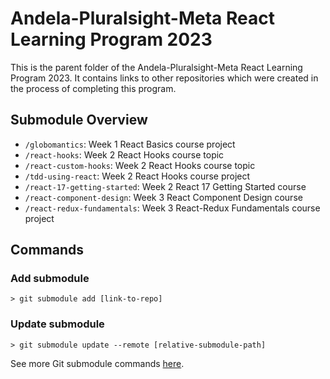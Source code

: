 # Andela-Pluralsight-Meta React Learning Program 2023
This is the parent folder of the Andela-Pluralsight-Meta React Learning Program 2023. It contains links to other repositories which were created in the process of completing this program.

## Submodule Overview
* `/globomantics`: Week 1 React Basics course project
* `/react-hooks`: Week 2 React Hooks course topic
* `/react-custom-hooks`: Week 2 React Hooks course topic
* `/tdd-using-react`: Week 2 React Hooks course project
* `/react-17-getting-started`: Week 2 React 17 Getting Started course
* `/react-component-design`: Week 3 React Component Design course
* `/react-redux-fundamentals`: Week 3 React-Redux Fundamentals course project

## Commands
### Add submodule
`> git submodule add [link-to-repo]`

### Update submodule
`> git submodule update --remote [relative-submodule-path]`

See more Git submodule commands [here](https://git-scm.com/book/en/v2/Git-Tools-Submodules).
